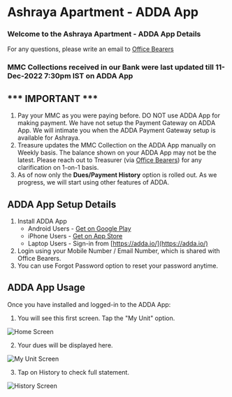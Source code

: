 # Ashraya Apartment - ADDA App
### Welcome to the Ashraya Apartment - ADDA App Details
For any questions, please write an email to <a href="mailto:AshrayaApts2013@gmail.com">Office Bearers</a>

### MMC Collections received in our Bank were last updated till 11-Dec-2022 7:30pm IST on ADDA App

## *** IMPORTANT ***
1. Pay your MMC as you were paying before.  DO NOT use ADDA App for making payment.  We have not setup the Payment Gateway on ADDA App.  We will intimate you when the ADDA Payment Gateway setup is available for Ashraya.
2. Treasure updates the MMC Collection on the ADDA App manually on Weekly basis.  The balance shown on your ADDA App may not be the latest.  Please reach out to Treasurer (via <a href="mailto:AshrayaApts2013@gmail.com">Office Bearers</a>) for any clarification on 1-on-1 basis. 
3. As of now only the **Dues/Payment History** option is rolled out.  As we progress, we will start using other features of ADDA.


## ADDA App Setup Details 
1. Install ADDA App 
   - Android Users - [Get on Google Play](https://play.google.com/store/apps/details?id=com.threefiveeight.adda)
   - iPhone Users - [Get on App Store](https://itunes.apple.com/in/app/id753845888)
   - Laptop Users - Sign-in from [https://adda.io/](https://adda.io/)
2. Login using your Mobile Number / Email Number, which is shared with Office Bearers.  
3. You can use Forgot Password option to reset your password anytime.

## ADDA App Usage
Once you have installed and logged-in to the ADDA App:
1. You will see this first screen.  Tap the "My  Unit" option.

![Home Screen](./images/ADDA-Home-Screen.png "Home")

2. Your dues will be displayed here. 

![My Unit Screen](./images/ADDA-MyUnit-Screeen.png "My Unit")

3. Tap on History to check full statement.

![History Screen](./images/ADDA-MyUnit-PaymentHistory-Screen.png "History")



